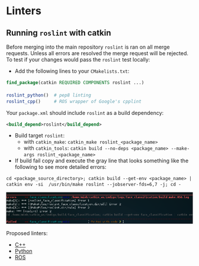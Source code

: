 # Linters


## Running `roslint` with catkin
Before merging into the main repository `roslint` is ran on all merge requests. Unless all errors are resolved the merge request will be rejected. To test if your changes would pass the `roslint` test locally:
- Add the following lines to your `CMakelists.txt`:

```CMake
find_package(catkin REQUIRED COMPONENTS roslint ...)

roslint_python()  # pep8 linting
roslint_cpp()     # ROS wrapper of Google's cpplint
```


Your `package.xml` should include `roslint` as a build dependency:

```xml
<build_depend>roslint</build_depend>
```

- Build target `roslint`:
  - with `catkin_make`: `catkin_make roslint_<package_name>`
  - with `catkin_tools`: `catkin build --no-deps <package_name> --make-args roslint_<package_name>`
- If build fail copy and execute the gray line that looks something like the following to see more detailed errors:

```
cd <package_source_directory>; catkin build --get-env <package_name> | catkin env -si  /usr/bin/make roslint --jobserver-fds=6,7 -j; cd -
```
![2017-05-06-205659_900x152_scrot](2017-05-06-205659_900x152_scrot.png)


Proposed linters:
- [C++](http://clang.llvm.org/extra/clang-tidy/)
- [Python](https://pypi.python.org/pypi/pep8)
- [ROS](http://wiki.ros.org/roslint)
